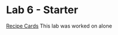 # Lab 6 - Starter
[Recipe Cards](https://bsnow1400.github.io/fa22-cse110-lab6/)
This lab was worked on alone
